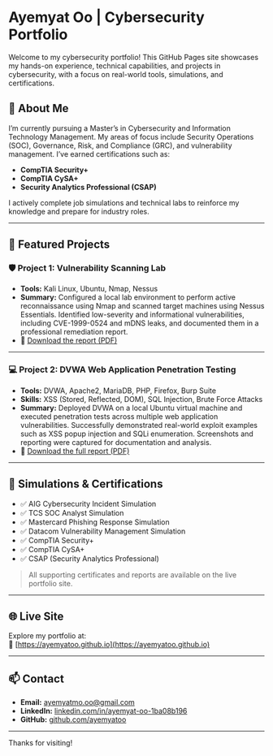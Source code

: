 # Ayemyat Oo | Cybersecurity Portfolio

Welcome to my cybersecurity portfolio! This GitHub Pages site showcases my hands-on experience, technical capabilities, and projects in cybersecurity, with a focus on real-world tools, simulations, and certifications.

## 🔐 About Me

I’m currently pursuing a Master’s in Cybersecurity and Information Technology Management. My areas of focus include Security Operations (SOC), Governance, Risk, and Compliance (GRC), and vulnerability management. I’ve earned certifications such as:

- **CompTIA Security+**
- **CompTIA CySA+**
- **Security Analytics Professional (CSAP)**

I actively complete job simulations and technical labs to reinforce my knowledge and prepare for industry roles.

---

## 🧪 Featured Projects

### 🛡️ Project 1: Vulnerability Scanning Lab

- **Tools:** Kali Linux, Ubuntu, Nmap, Nessus  
- **Summary:** Configured a local lab environment to perform active reconnaissance using Nmap and scanned target machines using Nessus Essentials. Identified low-severity and informational vulnerabilities, including CVE-1999-0524 and mDNS leaks, and documented them in a professional remediation report.  
- 📄 [Download the report (PDF)](https://drive.google.com/file/d/17VIaWLz_DDXtVy2SwXkUyFJxMq37-qmn/view?usp=drive_link)

---

### 💻 Project 2: DVWA Web Application Penetration Testing

- **Tools:** DVWA, Apache2, MariaDB, PHP, Firefox, Burp Suite  
- **Skills:** XSS (Stored, Reflected, DOM), SQL Injection, Brute Force Attacks  
- **Summary:** Deployed DVWA on a local Ubuntu virtual machine and executed penetration tests across multiple web application vulnerabilities. Successfully demonstrated real-world exploit examples such as XSS popup injection and SQLi enumeration. Screenshots and reporting were captured for documentation and analysis.  
- 📄 [Download the full report (PDF)](https://drive.google.com/file/d/1q2S5POmJt7_74kCxW3_ww-19R0DPU_WU/view?usp=drive_link)

---

## 🎯 Simulations & Certifications

- ✅ AIG Cybersecurity Incident Simulation  
- ✅ TCS SOC Analyst Simulation  
- ✅ Mastercard Phishing Response Simulation  
- ✅ Datacom Vulnerability Management Simulation  
- ✅ CompTIA Security+  
- ✅ CompTIA CySA+  
- ✅ CSAP (Security Analytics Professional)

> All supporting certificates and reports are available on the live portfolio site.

---

## 🌐 Live Site

Explore my portfolio at:  
🔗 [https://ayemyatoo.github.io](https://ayemyatoo.github.io)

---

## 📫 Contact

- **Email:** ayemyatmo.oo@gmail.com  
- **LinkedIn:** [linkedin.com/in/ayemyat-oo-1ba08b196](https://www.linkedin.com/in/ayemyat-oo-1ba08b196)  
- **GitHub:** [github.com/ayemyatoo](https://github.com/ayemyatoo)

---

Thanks for visiting!
